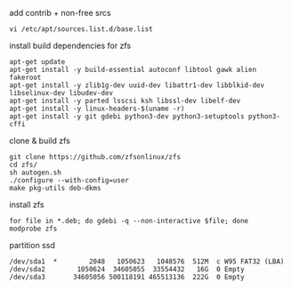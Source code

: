add contrib + non-free srcs
```
vi /etc/apt/sources.list.d/base.list
```

install build dependencies for zfs
```
apt-get update
apt-get install -y build-essential autoconf libtool gawk alien fakeroot
apt-get install -y zlib1g-dev uuid-dev libattr1-dev libblkid-dev libselinux-dev libudev-dev
apt-get install -y parted lsscsi ksh libssl-dev libelf-dev
apt-get install -y linux-headers-$(uname -r)
apt-get install -y git gdebi python3-dev python3-setuptools python3-cffi
```

clone & build zfs
```
git clone https://github.com/zfsonlinux/zfs
cd zfs/
sh autogen.sh
./configure --with-config=user
make pkg-utils deb-dkms
```

install zfs
```
for file in *.deb; do gdebi -q --non-interactive $file; done
modprobe zfs
```

partition ssd
```
/dev/sda1  *        2048   1050623   1048576  512M  c W95 FAT32 (LBA)
/dev/sda2        1050624  34605055  33554432   16G  0 Empty
/dev/sda3       34605056 500118191 465513136  222G  0 Empty
```
